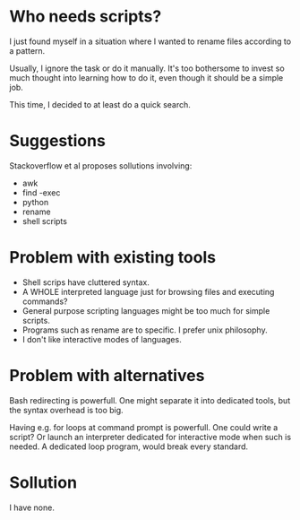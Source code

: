Who needs scripts?
==================
I just found myself in a situation where I wanted to rename files according
to a pattern.

Usually, I ignore the task or do it manually.
It's too bothersome to invest so much thought into learning how to do it,
even though it should be a simple job.

This time, I decided to at least do a quick search.

Suggestions
===========
Stackoverflow et al proposes sollutions involving:
 
 - awk
 - find -exec
 - python
 - rename
 - shell scripts

Problem with existing tools
===========================
 - Shell scrips have cluttered syntax.
 - A WHOLE interpreted language just for browsing files and executing commands?
 - General purpose scripting languages might be too much for simple scripts.
 - Programs such as rename are to specific. I prefer unix philosophy.
 - I don't like interactive modes of languages.

Problem with alternatives
=========================
Bash redirecting is powerfull.
One might separate it into dedicated tools, but the syntax overhead is too big.

Having e.g. for loops at command prompt is powerfull.
One could write a script?
Or launch an interpreter dedicated for interactive mode when such is needed.
A dedicated loop program, would break every standard.

Sollution
=========
I have none.
